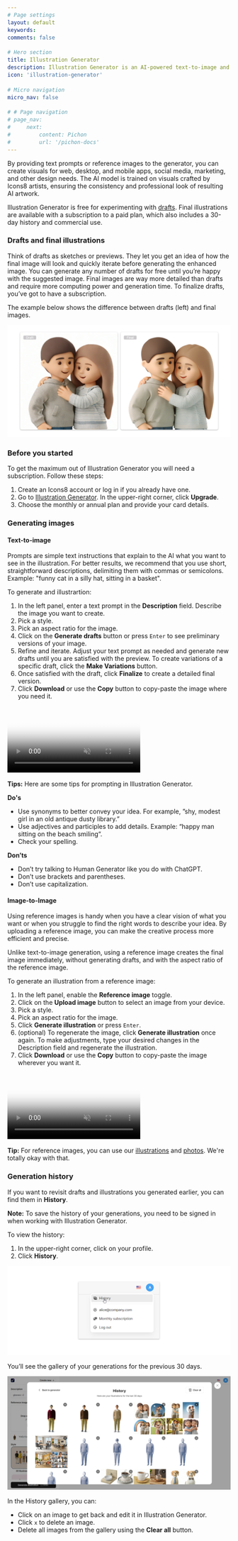 ```yaml
---
# Page settings
layout: default
keywords:
comments: false

# Hero section
title: Illustration Generator
description: Illustration Generator is an AI-powered text-to-image and image-to-image art maker.
icon: 'illustration-generator'

# Micro navigation
micro_nav: false

# # Page navigation
# page_nav:
#     next:
#         content: Pichon
#         url: '/pichon-docs'
---
```

By providing text prompts or reference images to the generator, you can create visuals for web, desktop, and mobile apps, social media, marketing, and other design needs. The AI model is trained on visuals crafted by Icons8 artists, ensuring the consistency and professional look of resulting AI artwork.

Illustration Generator is free for experimenting with [drafts](#drafts-and-final-illustrations). Final illustrations are available with a subscription to a paid plan, which also includes a 30-day history and commercial use.


### Drafts and final illustrations

Think of drafts as sketches or previews. They let you get an idea of how the final image will look and quickly iterate before generating the enhanced image. You can generate any number of drafts for free until you’re happy with the suggested image. Final images are way more detailed than drafts and require more computing power and generation time. To finalize drafts, you’ve got to have a subscription.

The example below shows the difference between drafts (left) and final images.

![Drafts vs final illustrations](public/ig-draft-final.png)

### Before you started

To get the maximum out of Illustration Generator you will need a subscription. Follow these steps:

1. Create an Icons8 account or log in if you already have one.
2. Go to <a href="https://icons8.com/illustration-generator" target="_blank">Illustration Generator</a>. In the upper-right corner, click **Upgrade**.
3. Choose the monthly or annual plan and provide your card details.

### Generating images

#### Text-to-image

Prompts are simple text instructions that explain to the AI what you want to see in the illustration. For better results, we recommend that you use short, straightforward descriptions, delimiting them with commas or semicolons. Example: "funny cat in a silly hat, sitting in a basket".

To generate and illustrartion:

1. In the left panel, enter a text prompt in the **Description** field. Describe the image you want to create.
2. Pick a style.
3. Pick an aspect ratio for the image.
4. Click on the **Generate drafts** button or press `Enter` to see preliminary versions of your image.
5. Refine and iterate. Adjust your text prompt as needed and generate new drafts until you are satisfied with the preview. To create variations of a specific draft, click the **Make Variations** button.
6. Once satisfied with the draft, click **Finalize** to create a detailed final version.
7. Click **Download** or use the **Copy** button to copy-paste the image where you need it.

<video autoplay="" muted="" loop="" playsinline="" width="auto" poster="/public/shapes-transform1placeholder.png" height="auto"><source src="/public/illustration-generator1.mp4" type="video/mp4"></video>

<div class="callout callout--info">
    <p><strong>Tips:</strong> Here are some tips for prompting in Illustration Generator.</p>
    <p><strong>Do's</strong></p>
    <ul>
        <li>Use synonyms to better convey your idea. For example, ”shy, modest girl in an old antique dusty library.”</li>
        <li>Use adjectives and participles to add details. Example: “happy man sitting on the beach smiling“.</li>
        <li>Check your spelling.</li>
    </ul>
    <p><strong>Don’ts</strong></p>
    <ul>
        <li>Don’t try talking to Human Generator like you do with ChatGPT.</li>
        <li>Don’t use brackets and parentheses.</li>
        <li>Don’t use capitalization.</li>
    </ul>
</div>



#### Image-to-Image

Using reference images is handy when you have a clear vision of what you want or when you struggle to find the right words to describe your idea. By uploading a reference image, you can make the creative process more efficient and precise.

Unlike text-to-image generation, using a reference image creates the final image immediately, without generating drafts, and with the aspect ratio of the reference image.

To generate an illustration from a reference image:

1. In the left panel, enable the **Reference image** toggle.
2. Click on the **Upload image** button to select an image from your device.
3. Pick a style.
4. Pick an aspect ratio for the image.
5. Click **Generate illustration** or press `Enter`.
6. (optional) To regenerate the image, click **Generate illustration** once again. To make adjustments, type your desired changes in the Description field and regenerate the illustration.
7. Click **Download** or use the **Copy** button to copy-paste the image wherever you want it.

<video autoplay="" muted="" loop="" playsinline="" width="auto" poster="/public/shapes-transform1placeholder.png" height="auto"><source src="/public/illustration-generator2.mp4" type="video/mp4"></video>


<div class="callout callout--info">
    <p><strong>Tip:</strong> For reference images, you can use our <a href="https://icons8.com/illustrations" target="_blank">illustrations</a> and <a href="https://icons8.com/photos" target="_blank">photos</a>. We're totally okay with that.</p>
</div>






### Generation history
If you want to revisit drafts and illustrations you generated earlier, you can find them in **History**.

<div class="callout callout--info">
     <p><strong>Note:</strong> To save the history of your generations, you need to be signed in when working with Illustration Generator.</p>
</div>


To view the history:

1. In the upper-right corner, click on your profile.
2. Click **History**.

 ![Accessing history in Illustration Generator](public/history.png)

You’ll see the gallery of your generations for the previous 30 days.

![Drafts vs final illustrations](public/history_view.png)

In the History gallery, you can:

* Click on an image to get back and edit it in Illustration Generator.
* Click `x` to delete an image.
* Delete all images from the gallery using the **Clear all** button.

